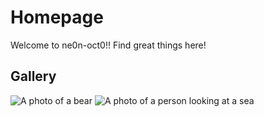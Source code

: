 # Homepage
Welcome to ne0n-oct0!! Find great things here!

## Gallery
![A photo of a bear](https://placebear.com/g/512/512.jpg)
![A photo of a person looking at a sea](https://picsum.photos/id/203/512/512.jpg)

